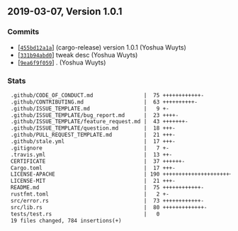 ## 2019-03-07, Version 1.0.1
### Commits
- [[`455bd12a1a`](https://github.com/yoshuawuyts/ready/commit/455bd12a1aeac3deae4c8432050b69eced51b956)] (cargo-release) version 1.0.1 (Yoshua Wuyts)
- [[`331b94abd0`](https://github.com/yoshuawuyts/ready/commit/331b94abd01c5848e51584ebf3ce5684cf08dd02)] tweak desc (Yoshua Wuyts)
- [[`9ea6f9f059`](https://github.com/yoshuawuyts/ready/commit/9ea6f9f0594e56261e46261b08ccfdebf7012299)] . (Yoshua Wuyts)

### Stats
```diff
 .github/CODE_OF_CONDUCT.md                |  75 ++++++++++++-
 .github/CONTRIBUTING.md                   |  63 ++++++++++-
 .github/ISSUE_TEMPLATE.md                 |   9 +-
 .github/ISSUE_TEMPLATE/bug_report.md      |  23 ++++-
 .github/ISSUE_TEMPLATE/feature_request.md |  43 +++++++-
 .github/ISSUE_TEMPLATE/question.md        |  18 +++-
 .github/PULL_REQUEST_TEMPLATE.md          |  21 +++-
 .github/stale.yml                         |  17 +++-
 .gitignore                                |   7 +-
 .travis.yml                               |  13 ++-
 CERTIFICATE                               |  37 ++++++-
 Cargo.toml                                |  17 +++-
 LICENSE-APACHE                            | 190 +++++++++++++++++++++++++++++++-
 LICENSE-MIT                               |  21 +++-
 README.md                                 |  75 ++++++++++++-
 rustfmt.toml                              |   2 +-
 src/error.rs                              |  73 ++++++++++++-
 src/lib.rs                                |  80 +++++++++++++-
 tests/test.rs                             |   0
 19 files changed, 784 insertions(+)
```


